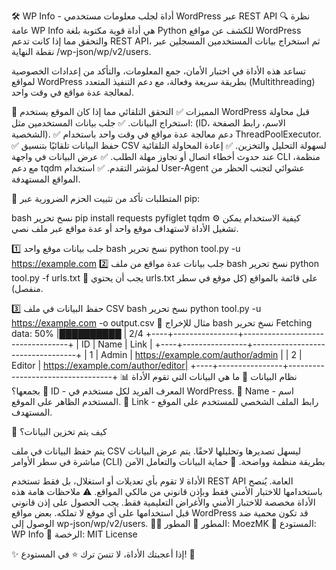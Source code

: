 🛠 WP Info - أداة لجلب معلومات مستخدمي WordPress عبر REST API
🔍 نظرة عامة
WP Info هي أداة قوية مكتوبة بلغة Python للكشف عن مواقع WordPress والتحقق مما إذا كانت تدعم REST API، ثم استخراج بيانات المستخدمين المسجلين عبر نقطة النهاية /wp-json/wp/v2/users.

تساعد هذه الأداة في اختبار الأمان، جمع المعلومات، والتأكد من إعدادات الخصوصية لمواقع WordPress بطريقة سريعة وفعالة، مع دعم التنفيذ المتعدد (Multithreading) لمعالجة عدة مواقع في وقت واحد.

🚀 المميزات
✅ التحقق التلقائي مما إذا كان الموقع يستخدم WordPress قبل محاولة استخراج البيانات.
✅ جلب بيانات المستخدمين مثل: (ID، الاسم، رابط الصفحة الشخصية).
✅ دعم معالجة عدة مواقع في وقت واحد باستخدام ThreadPoolExecutor.
✅ حفظ البيانات تلقائيًا بتنسيق CSV لسهولة التحليل والتخزين.
✅ إعادة المحاولة التلقائية عند حدوث أخطاء اتصال أو تجاوز مهلة الطلب.
✅ عرض البيانات في واجهة CLI منظمة، مع دعم tqdm لمؤشر التقدم.
✅ استخدام User-Agent عشوائي لتجنب الحظر من المواقع المستهدفة.

📌 المتطلبات
تأكد من تثبيت الحزم الضرورية عبر pip:

bash
نسخ
تحرير
pip install requests pyfiglet tqdm
⚙️ كيفية الاستخدام
يمكن تشغيل الأداة لاستهداف موقع واحد أو عدة مواقع عبر ملف نصي.

1️⃣ جلب بيانات موقع واحد
bash
نسخ
تحرير
python tool.py -u https://example.com
2️⃣ جلب بيانات عدة مواقع من ملف
bash
نسخ
تحرير
python tool.py -f urls.txt
📌 يجب أن يحتوي urls.txt على قائمة بالمواقع (كل موقع في سطر منفصل).

3️⃣ حفظ البيانات في ملف CSV
bash
نسخ
تحرير
python tool.py -u https://example.com -o output.csv
📜 مثال للإخراج
bash
نسخ
تحرير
Fetching data: 50% |██████████          | 2/4 
+----+----------------+----------------------------------+
| ID | Name          | Link                             |
+----+----------------+----------------------------------+
| 1  | Admin         | https://example.com/author/admin |
| 2  | Editor        | https://example.com/author/editor|
+----+----------------+----------------------------------+
📊 نظام البيانات
📌 ما هي البيانات التي تقوم الأداة بجمعها؟
🔹 ID - المعرف الفريد لكل مستخدم في WordPress.
🔹 Name - اسم المستخدم الظاهر على الموقع.
🔹 Link - رابط الملف الشخصي للمستخدم على الموقع المستهدف.

📌 كيف يتم تخزين البيانات؟

يتم حفظ البيانات في ملف CSV ليسهل تصديرها وتحليلها لاحقًا.
يتم عرض البيانات مباشرة في سطر الأوامر (CLI) بطريقة منظمة وواضحة.
📌 حماية البيانات والتعامل الآمن

الأداة لا تقوم بأي تعديلات أو استغلال، بل فقط تستخدم REST API العامة.
يُنصح باستخدامها للاختبار الأمني فقط وبإذن قانوني من مالكي المواقع.
⚠️ ملاحظات هامة
هذه الأداة مخصصة للاختبار الأمني والأغراض التعليمية فقط.
يجب الحصول على إذن قانوني قبل استخدامها على أي موقع لا تملكه.
بعض مواقع WordPress قد تكون محمية ضد الوصول إلى wp-json/wp/v2/users.
👨‍💻 المطور
📌 المطور: MoezMK
📌 المستودع: WP Info
📌 الرخصة: MIT License

✨ إذا أعجبتك الأداة، لا تنسَ ترك ⭐ في المستودع! 🚀
